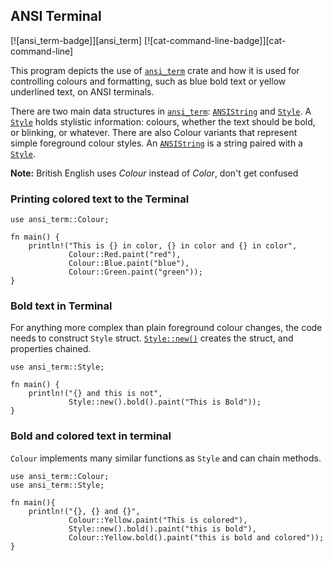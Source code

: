 ## ANSI Terminal

[![ansi_term-badge]][ansi_term] [![cat-command-line-badge]][cat-command-line]

This program depicts the use of [`ansi_term`] crate and how it is used for controlling colours and formatting, such as blue bold text or yellow underlined text, on ANSI terminals.

There are two main data structures in [`ansi_term`]: [`ANSIString`] and [`Style`]. A [`Style`] holds stylistic information: colours, whether the text should be bold, or blinking, or whatever. There are also Colour variants that represent simple foreground colour styles. An [`ANSIString`] is a string paired with a [`Style`].

**Note:** British English uses *Colour* instead of *Color*, don't get confused

### Printing colored text to the Terminal

```rust,edition2021
use ansi_term::Colour;

fn main() {
    println!("This is {} in color, {} in color and {} in color",
             Colour::Red.paint("red"),
             Colour::Blue.paint("blue"),
             Colour::Green.paint("green"));
}
```

### Bold text in Terminal

For anything more complex than plain foreground colour changes, the code
needs to construct `Style` struct. [`Style::new()`] creates the struct,
and properties chained.

```rust,edition2021
use ansi_term::Style;

fn main() {
    println!("{} and this is not",
             Style::new().bold().paint("This is Bold"));
}
```
### Bold and colored text in terminal

`Colour` implements many similar functions as `Style` and can chain methods.

```rust,edition2021
use ansi_term::Colour;
use ansi_term::Style;

fn main(){
    println!("{}, {} and {}",
             Colour::Yellow.paint("This is colored"),
             Style::new().bold().paint("this is bold"),
             Colour::Yellow.bold().paint("this is bold and colored"));
}
```

[documentation]: https://docs.rs/ansi_term/
[`ansi_term`]: https://crates.io/crates/ansi_term
[`ANSIString`]: https://docs.rs/ansi_term/*/ansi_term/type.ANSIString.html
[`Style`]: https://docs.rs/ansi_term/*/ansi_term/struct.Style.html
[`Style::new()`]: https://docs.rs/ansi_term/0.11.0/ansi_term/struct.Style.html#method.new
